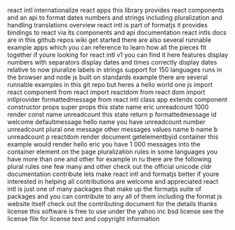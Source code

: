 react intl internationalize react apps this library provides react components and an api to format dates numbers and strings including pluralization and handling translations overview react intl is part of formatjs it provides bindings to react via its components and api documentation react intls docs are in this github repos wiki get started there are also several runnable example apps which you can reference to learn how all the pieces fit together if youre looking for react intl v1 you can find it here features display numbers with separators display dates and times correctly display dates relative to now pluralize labels in strings support for 150 languages runs in the browser and node js built on standards example there are several runnable examples in this git repo but heres a hello world one js import react component from react import reactdom from react dom import intlprovider formattedmessage from react intl class app extends component constructor props super props this state name eric unreadcount 1000 render const name unreadcount this state return p formattedmessage id welcome defaultmessage hello name you have unreadcount number unreadcount plural one message other messages values name b name b unreadcount p reactdom render document getelementbyid container this example would render hello eric you have 1 000 messages into the container element on the page pluralization rules in some languages you have more than one and other for example in ru there are the following plural rules one few many and other check out the official unicode cldr documentation contribute lets make react intl and formatjs better if youre interested in helping all contributions are welcome and appreciated react intl is just one of many packages that make up the formatjs suite of packages and you can contribute to any all of them including the format js website itself check out the contributing document for the details thanks license this software is free to use under the yahoo inc bsd license see the license file for license text and copyright information